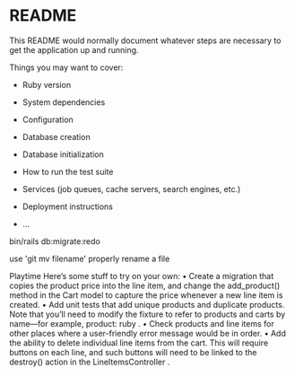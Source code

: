 # README

This README would normally document whatever steps are necessary to get the
application up and running.

Things you may want to cover:

* Ruby version

* System dependencies

* Configuration

* Database creation

* Database initialization

* How to run the test suite

* Services (job queues, cache servers, search engines, etc.)

* Deployment instructions

* ...

bin/rails db:migrate:redo

use 'git mv filename' properly rename a file

Playtime
Here’s some stuff to try on your own:
• Create a migration that copies the product price into the line item, and
change the add_product() method in the Cart model to capture the price
whenever a new line item is created.
• Add unit tests that add unique products and duplicate products. Note
that you’ll need to modify the fixture to refer to products and carts by
name—for example, product: ruby .
• Check products and line items for other places where a user-friendly error
message would be in order.
• Add the ability to delete individual line items from the cart. This will
require buttons on each line, and such buttons will need to be linked to
the destroy() action in the LineItemsController .
